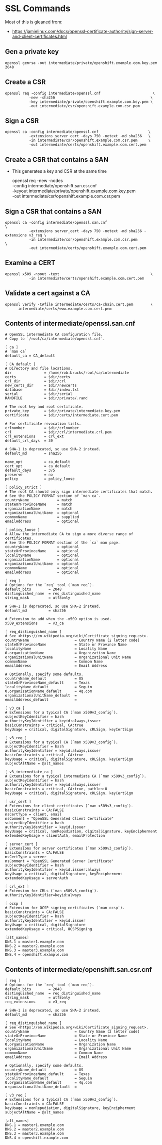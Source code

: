 # SSL Commands

Most of this is gleaned from:
  * https://jamielinux.com/docs/openssl-certificate-authority/sign-server-and-client-certificates.html

## Gen a private key

    openssl genrsa -out intermediate/private/openshift.example.com.key.pem 2048

## Create a CSR

    openssl req -config intermediate/openssl.cnf                        \
               -new -sha256                                            \
               -key intermediate/private/openshift.example.com.key.pem \
               -out intermediate/csr/openshift.example.com.csr.pem

## Sign a CSR

    openssl ca -config intermediate/openssl.cnf                       \
               -extensions server_cert -days 750 -notext -md sha256   \
               -in intermediate/csr/openshift.example.com.csr.pem     \
               -out intermediate/certs/openshift.example.com.cert.pem


## Create a CSR that contains a SAN
* This generates a key and CSR at the same time

    openssl req -new -nodes \
              -config intermediate/openshift.san.csr.cnf                  \
              -keyout intermediate/private/openshift.example.com.key.pem  \
              -out intermediate/csr/openshift.example.com.csr.pem

## Sign a CSR that contains a SAN

    openssl ca -config intermediate/openssl.san.cnf                                    \
               -extensions server_cert -days 750 -notext -md sha256 -extensions v3_req \
               -in intermediate/csr/openshift.example.com.csr.pem                      \
               -out intermediate/certs/openshift.example.com.cert.pem

## Examine a CERT

    openssl x509 -noout -text                                          \
               -in intermediate/certs/openshift.example.com.cert.pem


## Validate a cert against a CA

    openssl verify -CAfile intermediate/certs/ca-chain.cert.pem        \
          intermediate/certs/www.example.com.cert.pem



## Contents of intermediate/openssl.san.cnf

    # OpenSSL intermediate CA configuration file.
    # Copy to `/root/ca/intermediate/openssl.cnf`.
    
    [ ca ]
    # `man ca`
    default_ca = CA_default
    
    [ CA_default ]
    # Directory and file locations.
    dir               = /home/rob.brucks/root/ca/intermediate
    certs             = $dir/certs
    crl_dir           = $dir/crl
    new_certs_dir     = $dir/newcerts
    database          = $dir/index.txt
    serial            = $dir/serial
    RANDFILE          = $dir/private/.rand
    
    # The root key and root certificate.
    private_key       = $dir/private/intermediate.key.pem
    certificate       = $dir/certs/intermediate.cert.pem
    
    # For certificate revocation lists.
    crlnumber         = $dir/crlnumber
    crl               = $dir/crl/intermediate.crl.pem
    crl_extensions    = crl_ext
    default_crl_days  = 30
    
    # SHA-1 is deprecated, so use SHA-2 instead.
    default_md        = sha256
    
    name_opt          = ca_default
    cert_opt          = ca_default
    default_days      = 375
    preserve          = no
    policy            = policy_loose
    
    [ policy_strict ]
    # The root CA should only sign intermediate certificates that match.
    # See the POLICY FORMAT section of `man ca`.
    countryName             = match
    stateOrProvinceName     = match
    organizationName        = match
    organizationalUnitName  = optional
    commonName              = supplied
    emailAddress            = optional
    
    [ policy_loose ]
    # Allow the intermediate CA to sign a more diverse range of certificates.
    # See the POLICY FORMAT section of the `ca` man page.
    countryName             = optional
    stateOrProvinceName     = optional
    localityName            = optional
    organizationName        = optional
    organizationalUnitName  = optional
    commonName              = optional
    emailAddress            = optional
    
    [ req ]
    # Options for the `req` tool (`man req`).
    default_bits        = 2048
    distinguished_name  = req_distinguished_name
    string_mask         = utf8only
    
    # SHA-1 is deprecated, so use SHA-2 instead.
    default_md          = sha256
    
    # Extension to add when the -x509 option is used.
    x509_extensions     = v3_ca
    
    [ req_distinguished_name ]
    # See <https://en.wikipedia.org/wiki/Certificate_signing_request>.
    countryName                     = Country Name (2 letter code)
    stateOrProvinceName             = State or Province Name
    localityName                    = Locality Name
    0.organizationName              = Organization Name
    organizationalUnitName          = Organizational Unit Name
    commonName                      = Common Name
    emailAddress                    = Email Address
    
    # Optionally, specify some defaults.
    countryName_default             = US
    stateOrProvinceName_default     = Texas
    localityName_default            = Seguin
    0.organizationName_default      = 4q.com
    organizationalUnitName_default  =
    emailAddress_default            =
    
    [ v3_ca ]
    # Extensions for a typical CA (`man x509v3_config`).
    subjectKeyIdentifier = hash
    authorityKeyIdentifier = keyid:always,issuer
    basicConstraints = critical, CA:true
    keyUsage = critical, digitalSignature, cRLSign, keyCertSign
    
    [ v3_req ]
    # Extensions for a typical CA (`man x509v3_config`).
    subjectKeyIdentifier = hash
    authorityKeyIdentifier = keyid:always,issuer
    basicConstraints = critical, CA:true
    keyUsage = critical, digitalSignature, cRLSign, keyCertSign
    subjectAltName = @alt_names
    
    [ v3_intermediate_ca ]
    # Extensions for a typical intermediate CA (`man x509v3_config`).
    subjectKeyIdentifier = hash
    authorityKeyIdentifier = keyid:always,issuer
    basicConstraints = critical, CA:true, pathlen:0
    keyUsage = critical, digitalSignature, cRLSign, keyCertSign
    
    [ usr_cert ]
    # Extensions for client certificates (`man x509v3_config`).
    basicConstraints = CA:FALSE
    nsCertType = client, email
    nsComment = "OpenSSL Generated Client Certificate"
    subjectKeyIdentifier = hash
    authorityKeyIdentifier = keyid,issuer
    keyUsage = critical, nonRepudiation, digitalSignature, keyEncipherment
    extendedKeyUsage = clientAuth, emailProtection
    
    [ server_cert ]
    # Extensions for server certificates (`man x509v3_config`).
    basicConstraints = CA:FALSE
    nsCertType = server
    nsComment = "OpenSSL Generated Server Certificate"
    subjectKeyIdentifier = hash
    authorityKeyIdentifier = keyid,issuer:always
    keyUsage = critical, digitalSignature, keyEncipherment
    extendedKeyUsage = serverAuth
    
    [ crl_ext ]
    # Extension for CRLs (`man x509v3_config`).
    authorityKeyIdentifier=keyid:always
    
    [ ocsp ]
    # Extension for OCSP signing certificates (`man ocsp`).
    basicConstraints = CA:FALSE
    subjectKeyIdentifier = hash
    authorityKeyIdentifier = keyid,issuer
    keyUsage = critical, digitalSignature
    extendedKeyUsage = critical, OCSPSigning
    
    [alt_names]
    DNS.1 = master1.example.com
    DNS.2 = master2.example.com
    DNS.3 = master3.example.com
    DNS.4 = openshift.example.com



## Contents of intermediate/openshift.san.csr.cnf

    [ req ]
    # Options for the `req` tool (`man req`).
    default_bits        = 2048
    distinguished_name  = req_distinguished_name
    string_mask         = utf8only
    req_extensions      = v3_req
    
    # SHA-1 is deprecated, so use SHA-2 instead.
    default_md          = sha256
    
    [ req_distinguished_name ]
    # See <https://en.wikipedia.org/wiki/Certificate_signing_request>.
    countryName                     = Country Name (2 letter code)
    stateOrProvinceName             = State or Province Name
    localityName                    = Locality Name
    0.organizationName              = Organization Name
    organizationalUnitName          = Organizational Unit Name
    commonName                      = Common Name
    emailAddress                    = Email Address
    
    # Optionally, specify some defaults.
    countryName_default             = US
    stateOrProvinceName_default     = Texas
    localityName_default            = Seguin
    0.organizationName_default      = 4q.com
    organizationalUnitName_default  =
    
    [ v3_req ]
    # Extensions for a typical CA (`man x509v3_config`).
    basicConstraints = CA:FALSE
    keyUsage = nonRepudiation, digitalSignature, keyEncipherment
    subjectAltName = @alt_names
    
    [alt_names]
    DNS.1 = master1.example.com
    DNS.2 = master2.example.com
    DNS.3 = master3.example.com
    DNS.4 = openshift.example.com

